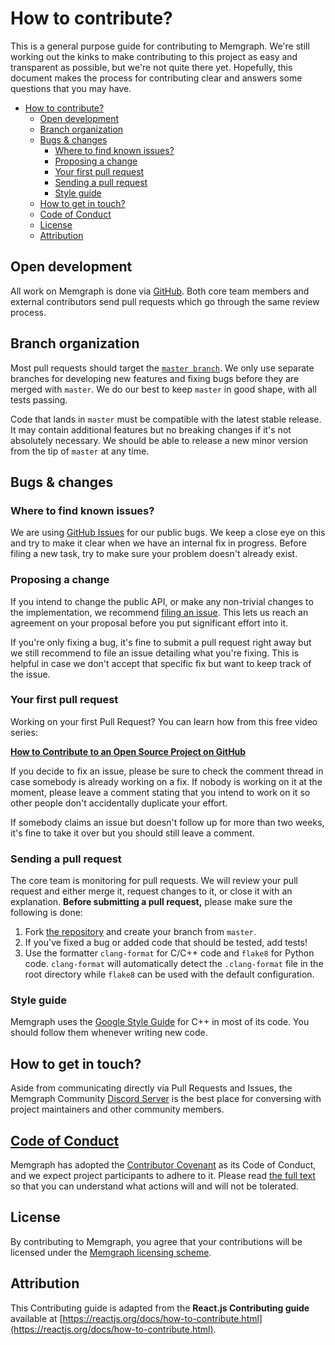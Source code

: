 # How to contribute?

This is a general purpose guide for contributing to Memgraph. We're still
working out the kinks to make contributing to this project as easy and
transparent as possible, but we're not quite there yet. Hopefully, this document
makes the process for contributing clear and answers some questions that you may
have.

- [How to contribute?](#how-to-contribute)
  - [Open development](#open-development)
  - [Branch organization](#branch-organization)
  - [Bugs & changes](#bugs--changes)
    - [Where to find known issues?](#where-to-find-known-issues)
    - [Proposing a change](#proposing-a-change)
    - [Your first pull request](#your-first-pull-request)
    - [Sending a pull request](#sending-a-pull-request)
    - [Style guide](#style-guide)
  - [How to get in touch?](#how-to-get-in-touch)
  - [Code of Conduct](#code-of-conduct)
  - [License](#license)
  - [Attribution](#attribution)

## Open development

All work on Memgraph is done via [GitHub](https://github.com/memgraph/memgraph).
Both core team members and external contributors send pull requests which go
through the same review process.

## Branch organization

Most pull requests should target the [`master
branch`](https://github.com/memgraph/memgraph/tree/master). We only use separate
branches for developing new features and fixing bugs before they are merged with
`master`. We do our best to keep `master` in good shape, with all tests passing.

Code that lands in `master` must be compatible with the latest stable release.
It may contain additional features but no breaking changes if it's not
absolutely necessary. We should be able to release a new minor version from the
tip of `master` at any time.

## Bugs & changes

### Where to find known issues?

We are using [GitHub Issues](https://github.com/memgraph/memgraph/issues) for
our public bugs. We keep a close eye on this and try to make it clear when we
have an internal fix in progress. Before filing a new task, try to make sure
your problem doesn't already exist.

### Proposing a change

If you intend to change the public API, or make any non-trivial changes to the
implementation, we recommend [filing an
issue](https://github.com/memgraph/memgraph/issues/new). This lets us reach an
agreement on your proposal before you put significant effort into it.

If you're only fixing a bug, it's fine to submit a pull request right away but
we still recommend to file an issue detailing what you're fixing. This is
helpful in case we don't accept that specific fix but want to keep track of the
issue.

### Your first pull request

Working on your first Pull Request? You can learn how from this free video
series:

**[How to Contribute to an Open Source Project on
GitHub](https://app.egghead.io/courses/how-to-contribute-to-an-open-source-project-on-github)**

If you decide to fix an issue, please be sure to check the comment thread in
case somebody is already working on a fix. If nobody is working on it at the
moment, please leave a comment stating that you intend to work on it so other
people don't accidentally duplicate your effort.

If somebody claims an issue but doesn't follow up for more than two weeks, it's
fine to take it over but you should still leave a comment.

### Sending a pull request

The core team is monitoring for pull requests. We will review your pull request
and either merge it, request changes to it, or close it with an explanation.
**Before submitting a pull request,** please make sure the following is done:

1. Fork [the repository](https://github.com/memgraph/memgraph) and create your
   branch from `master`.
2. If you've fixed a bug or added code that should be tested, add tests!
3. Use the formatter `clang-format` for C/C++ code and `flake8` for Python code.
   `clang-format` will automatically detect the `.clang-format` file in the root
   directory while `flake8` can be used with the default configuration.

### Style guide

Memgraph uses the [Google Style
Guide](https://google.github.io/styleguide/cppguide.html) for C++ in most of its
code. You should follow them whenever writing new code.

## How to get in touch?

Aside from communicating directly via Pull Requests and Issues, the Memgraph
Community [Discord Server](https://discord.gg/memgraph) is the best place for
conversing with project maintainers and other community members.

## [Code of Conduct](https://github.com/memgraph/memgraph/blob/master/CODE_OF_CONDUCT.md)

Memgraph has adopted the [Contributor
Covenant](https://www.contributor-covenant.org/) as its Code of Conduct, and we
expect project participants to adhere to it. Please read [the full
text](https://github.com/memgraph/memgraph/blob/master/CODE_OF_CONDUCT.md) so
that you can understand what actions will and will not be tolerated.

## License

By contributing to Memgraph, you agree that your contributions will be licensed
under the [Memgraph licensing
scheme](https://github.com/memgraph/memgraph/blob/master/LICENSE).

## Attribution

This Contributing guide is adapted from the **React.js Contributing guide**
available at
[https://reactjs.org/docs/how-to-contribute.html](https://reactjs.org/docs/how-to-contribute.html).
